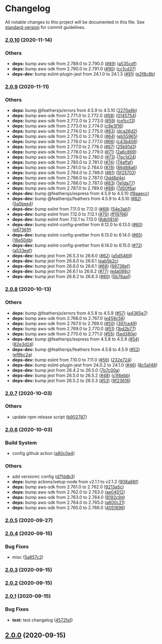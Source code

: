 # Changelog

All notable changes to this project will be documented in this file. See [standard-version](https://github.com/conventional-changelog/standard-version) for commit guidelines.

### [2.0.10](https://github.com/powerkernel/feathers-aws-sns/compare/v2.0.9...v2.0.10) (2020-11-14)


### Others

* **deps:** bump aws-sdk from 2.789.0 to 2.790.0 ([#89](https://github.com/powerkernel/feathers-aws-sns/issues/89)) ([a535cdf](https://github.com/powerkernel/feathers-aws-sns/commit/a535cdfdaf51a162e5decfae6a68d19870c8c02a))
* **deps:** bump aws-sdk from 2.790.0 to 2.791.0 ([#90](https://github.com/powerkernel/feathers-aws-sns/issues/90)) ([cc1cd37](https://github.com/powerkernel/feathers-aws-sns/commit/cc1cd376708d12c35d1625a9f528697baf1bd7fb))
* **deps-dev:** bump eslint-plugin-jest from 24.1.0 to 24.1.3 ([#91](https://github.com/powerkernel/feathers-aws-sns/issues/91)) ([e2f8c8b](https://github.com/powerkernel/feathers-aws-sns/commit/e2f8c8b47c7d087d46953fa547d0fc2784abc6c6))

### [2.0.9](https://github.com/powerkernel/feathers-aws-sns/compare/v2.0.8...v2.0.9) (2020-11-11)


### Others

* **deps:** bump @feathersjs/errors from 4.5.9 to 4.5.10 ([2270a9b](https://github.com/powerkernel/feathers-aws-sns/commit/2270a9b81445db90d583bc486b3c3c8a79fb80d8))
* **deps:** bump aws-sdk from 2.771.0 to 2.772.0 ([#58](https://github.com/powerkernel/feathers-aws-sns/issues/58)) ([0145754](https://github.com/powerkernel/feathers-aws-sns/commit/014575407626e6cf631704742aa21fcd169aa1b0))
* **deps:** bump aws-sdk from 2.772.0 to 2.773.0 ([#59](https://github.com/powerkernel/feathers-aws-sns/issues/59)) ([ce1cc13](https://github.com/powerkernel/feathers-aws-sns/commit/ce1cc13b6183fd26474c18e728ccbb5ec71bd1a6))
* **deps:** bump aws-sdk from 2.773.0 to 2.774.0 ([c9e3f16](https://github.com/powerkernel/feathers-aws-sns/commit/c9e3f1603f2aa00f14c5fe4313cf7d0ba9e7688e))
* **deps:** bump aws-sdk from 2.774.0 to 2.775.0 ([#63](https://github.com/powerkernel/feathers-aws-sns/issues/63)) ([dca26d2](https://github.com/powerkernel/feathers-aws-sns/commit/dca26d20bf037513f73f9075ae56efd5b2080b38))
* **deps:** bump aws-sdk from 2.775.0 to 2.776.0 ([#64](https://github.com/powerkernel/feathers-aws-sns/issues/64)) ([eb55965](https://github.com/powerkernel/feathers-aws-sns/commit/eb559654ce34740c6bd9513f7d897b9870af976c))
* **deps:** bump aws-sdk from 2.776.0 to 2.777.0 ([#66](https://github.com/powerkernel/feathers-aws-sns/issues/66)) ([c43b408](https://github.com/powerkernel/feathers-aws-sns/commit/c43b408f4b131d43d938552a5e31da2c42346c1c))
* **deps:** bump aws-sdk from 2.777.0 to 2.778.0 ([#67](https://github.com/powerkernel/feathers-aws-sns/issues/67)) ([25b91d3](https://github.com/powerkernel/feathers-aws-sns/commit/25b91d3249f366b0552c2d914ff3f760f2bf7110))
* **deps:** bump aws-sdk from 2.778.0 to 2.779.0 ([#71](https://github.com/powerkernel/feathers-aws-sns/issues/71)) ([2a6c869](https://github.com/powerkernel/feathers-aws-sns/commit/2a6c8695a7451cdab73c4d1679584535c5f19128))
* **deps:** bump aws-sdk from 2.779.0 to 2.780.0 ([#73](https://github.com/powerkernel/feathers-aws-sns/issues/73)) ([7ec1d24](https://github.com/powerkernel/feathers-aws-sns/commit/7ec1d24cd39b19cb9e1ec42cb4bd7875fd0a6c15))
* **deps:** bump aws-sdk from 2.780.0 to 2.781.0 ([#74](https://github.com/powerkernel/feathers-aws-sns/issues/74)) ([74affaf](https://github.com/powerkernel/feathers-aws-sns/commit/74affaf7b7031a9d9a4723094fa630450798a676))
* **deps:** bump aws-sdk from 2.781.0 to 2.784.0 ([#78](https://github.com/powerkernel/feathers-aws-sns/issues/78)) ([86d88a6](https://github.com/powerkernel/feathers-aws-sns/commit/86d88a64cf830b7f94900cd240010b3b1228f066))
* **deps:** bump aws-sdk from 2.784.0 to 2.786.0 ([#81](https://github.com/powerkernel/feathers-aws-sns/issues/81)) ([5f25702](https://github.com/powerkernel/feathers-aws-sns/commit/5f2570276526e06a793632b59f3ddc9b303b4846))
* **deps:** bump aws-sdk from 2.786.0 to 2.787.0 ([3dd8d4e](https://github.com/powerkernel/feathers-aws-sns/commit/3dd8d4eddfef356cac6906ec78670607c4ed9ba1))
* **deps:** bump aws-sdk from 2.786.0 to 2.787.0 ([#83](https://github.com/powerkernel/feathers-aws-sns/issues/83)) ([1e1da77](https://github.com/powerkernel/feathers-aws-sns/commit/1e1da77f27a46f2c29f03cf1507f3ff0b0ffece0))
* **deps:** bump aws-sdk from 2.787.0 to 2.789.0 ([#88](https://github.com/powerkernel/feathers-aws-sns/issues/88)) ([7d50f6a](https://github.com/powerkernel/feathers-aws-sns/commit/7d50f6af87b96da1357e7e9d77e636ef6beed64b))
* **deps-dev:** bump @feathersjs/express from 4.5.9 to 4.5.10 ([f9aaecc](https://github.com/powerkernel/feathers-aws-sns/commit/f9aaecccc0287b5042eaa9941df61fc7ba38fc54))
* **deps-dev:** bump @feathersjs/feathers from 4.5.9 to 4.5.10 ([#82](https://github.com/powerkernel/feathers-aws-sns/issues/82)) ([5a5bee4](https://github.com/powerkernel/feathers-aws-sns/commit/5a5bee481bd9ffe84f643078436aa23638c3b642))
* **deps-dev:** bump eslint from 7.11.0 to 7.12.0 ([#69](https://github.com/powerkernel/feathers-aws-sns/issues/69)) ([54e3ab1](https://github.com/powerkernel/feathers-aws-sns/commit/54e3ab168356c1ba9e1482d3c889f36af882b709))
* **deps-dev:** bump eslint from 7.12.0 to 7.12.1 ([#70](https://github.com/powerkernel/feathers-aws-sns/issues/70)) ([ff19766](https://github.com/powerkernel/feathers-aws-sns/commit/ff197662f0bf923b52ada9e5ff0200a66596ae55))
* **deps-dev:** bump eslint from 7.12.1 to 7.13.0 ([8db5814](https://github.com/powerkernel/feathers-aws-sns/commit/8db5814852b315fb2bf1d7af95683f28d0e8087f))
* **deps-dev:** bump eslint-config-prettier from 6.12.0 to 6.13.0 ([#60](https://github.com/powerkernel/feathers-aws-sns/issues/60)) ([e67361f](https://github.com/powerkernel/feathers-aws-sns/commit/e67361fee0e7d1522103660c7c10882d7e5cc84d))
* **deps-dev:** bump eslint-config-prettier from 6.13.0 to 6.14.0 ([#65](https://github.com/powerkernel/feathers-aws-sns/issues/65)) ([16e50db](https://github.com/powerkernel/feathers-aws-sns/commit/16e50db6c45e2f092ff37fb34d54e33be325476d))
* **deps-dev:** bump eslint-config-prettier from 6.14.0 to 6.15.0 ([#72](https://github.com/powerkernel/feathers-aws-sns/issues/72)) ([a533eef](https://github.com/powerkernel/feathers-aws-sns/commit/a533eef2139cb9339b19c72525e297999b11e302))
* **deps-dev:** bump jest from 26.5.3 to 26.6.0 ([#62](https://github.com/powerkernel/feathers-aws-sns/issues/62)) ([a5d5469](https://github.com/powerkernel/feathers-aws-sns/commit/a5d546939f8861d4887ef8fb1833669f10d5e584))
* **deps-dev:** bump jest from 26.6.0 to 26.6.1 ([eab5b2c](https://github.com/powerkernel/feathers-aws-sns/commit/eab5b2cd4df9f69b1ece1b8a1634ab4e9b722b28))
* **deps-dev:** bump jest from 26.6.0 to 26.6.1 ([#68](https://github.com/powerkernel/feathers-aws-sns/issues/68)) ([66736ef](https://github.com/powerkernel/feathers-aws-sns/commit/66736ef3d6242336f8e12c17f391b8af7545e2a0))
* **deps-dev:** bump jest from 26.6.1 to 26.6.2 ([#77](https://github.com/powerkernel/feathers-aws-sns/issues/77)) ([eda088c](https://github.com/powerkernel/feathers-aws-sns/commit/eda088c861b2370a401b033e286dcbd07bc70e0d))
* **deps-dev:** bump jest from 26.6.2 to 26.6.3 ([#80](https://github.com/powerkernel/feathers-aws-sns/issues/80)) ([5b76aa1](https://github.com/powerkernel/feathers-aws-sns/commit/5b76aa1ef8c1799ea030333a04a87c535e32be59))

### [2.0.8](https://github.com/powerkernel/feathers-aws-sns/compare/v2.0.7...v2.0.8) (2020-10-13)


### Others

* **deps:** bump @feathersjs/errors from 4.5.8 to 4.5.9 ([#57](https://github.com/powerkernel/feathers-aws-sns/issues/57)) ([a4365e7](https://github.com/powerkernel/feathers-aws-sns/commit/a4365e7e4e359e9bb39a8654d1d997fb2a6362c7))
* **deps:** bump aws-sdk from 2.766.0 to 2.767.0 ([e459c58](https://github.com/powerkernel/feathers-aws-sns/commit/e459c58bf308a53391ff95d8ddab6d9a2849eeab))
* **deps:** bump aws-sdk from 2.767.0 to 2.769.0 ([#50](https://github.com/powerkernel/feathers-aws-sns/issues/50)) ([397ce49](https://github.com/powerkernel/feathers-aws-sns/commit/397ce4956685e141acd0e9ecc58bd0dc54d1d2c0))
* **deps:** bump aws-sdk from 2.769.0 to 2.770.0 ([#51](https://github.com/powerkernel/feathers-aws-sns/issues/51)) ([1bd2b77](https://github.com/powerkernel/feathers-aws-sns/commit/1bd2b778cf4feec962b6e7df7a89496082ac3cb8))
* **deps:** bump aws-sdk from 2.770.0 to 2.771.0 ([#55](https://github.com/powerkernel/feathers-aws-sns/issues/55)) ([5ed380e](https://github.com/powerkernel/feathers-aws-sns/commit/5ed380effca5fd67b16047ced4e823c105133f40))
* **deps-dev:** bump @feathersjs/express from 4.5.8 to 4.5.9 ([#54](https://github.com/powerkernel/feathers-aws-sns/issues/54)) ([82e3d24](https://github.com/powerkernel/feathers-aws-sns/commit/82e3d2494126439a4fde424902ea955c7b2f0e39))
* **deps-dev:** bump @feathersjs/feathers from 4.5.8 to 4.5.9 ([#52](https://github.com/powerkernel/feathers-aws-sns/issues/52)) ([ef9bc2a](https://github.com/powerkernel/feathers-aws-sns/commit/ef9bc2a82ffbdac0cdc5b4f2d97cb8e0c5a10c95))
* **deps-dev:** bump eslint from 7.10.0 to 7.11.0 ([#56](https://github.com/powerkernel/feathers-aws-sns/issues/56)) ([232e724](https://github.com/powerkernel/feathers-aws-sns/commit/232e724eca2476dc12dc64d40cbcc87fbe26c27b))
* **deps-dev:** bump eslint-plugin-jest from 24.0.2 to 24.1.0 ([#46](https://github.com/powerkernel/feathers-aws-sns/issues/46)) ([8c5a148](https://github.com/powerkernel/feathers-aws-sns/commit/8c5a1489a328e89f8a9d30c17ca853648a1f44e0))
* **deps-dev:** bump jest from 26.4.2 to 26.5.0 ([7b7c00a](https://github.com/powerkernel/feathers-aws-sns/commit/7b7c00a343e2690d58e45947480ae3535cb5468d))
* **deps-dev:** bump jest from 26.5.0 to 26.5.2 ([#48](https://github.com/powerkernel/feathers-aws-sns/issues/48)) ([c1f4ebb](https://github.com/powerkernel/feathers-aws-sns/commit/c1f4ebb5aa92e6dfc097bf4d202ea2437959df3a))
* **deps-dev:** bump jest from 26.5.2 to 26.5.3 ([#53](https://github.com/powerkernel/feathers-aws-sns/issues/53)) ([9f23616](https://github.com/powerkernel/feathers-aws-sns/commit/9f2361674a1edae034967e8e43dc8f5eed16635d))

### [2.0.7](https://github.com/powerkernel/feathers-aws-sns/compare/v2.0.6...v2.0.7) (2020-10-03)


### Others

* update npm release script ([b902787](https://github.com/powerkernel/feathers-aws-sns/commit/b902787f276ffb47b83a460f553f974bf50ec699))

### [2.0.6](https://github.com/powerkernel/feathers-aws-sns/compare/v2.0.5...v2.0.6) (2020-10-03)


### Build System

* config github action ([a80c0e4](https://github.com/powerkernel/feathers-aws-sns/commit/a80c0e4e35d3c4bb1a07daaa0136c08dfa8688d3))


### Others

* add versionrc config ([d7fddb3](https://github.com/powerkernel/feathers-aws-sns/commit/d7fddb3b88108e844c408067fba4c668507ca0c1))
* **deps:** bump actions/setup-node from v2.1.1 to v2.1.2 ([908a86f](https://github.com/powerkernel/feathers-aws-sns/commit/908a86f6f3c0873ccbdc75933a612c51a55328bf))
* **deps:** bump aws-sdk from 2.761.0 to 2.762.0 ([9213a5c](https://github.com/powerkernel/feathers-aws-sns/commit/9213a5c5f65db6efb0fbe97f3c1b1a034506bc47))
* **deps:** bump aws-sdk from 2.762.0 to 2.763.0 ([ae04012](https://github.com/powerkernel/feathers-aws-sns/commit/ae040129edb3823b39b80dd0db13ec46307327e6))
* **deps:** bump aws-sdk from 2.763.0 to 2.764.0 ([8192c9d](https://github.com/powerkernel/feathers-aws-sns/commit/8192c9d2a0adf9e70740aa938a7d356ddd2af880))
* **deps:** bump aws-sdk from 2.764.0 to 2.765.0 ([a600c21](https://github.com/powerkernel/feathers-aws-sns/commit/a600c21b8805f306d727140b2b6a96107e371ca3))
* **deps:** bump aws-sdk from 2.765.0 to 2.766.0 ([4051696](https://github.com/powerkernel/feathers-aws-sns/commit/4051696f0ffd9190acd0ea50a3253477f83e9ab3))

### [2.0.5](https://github.com/powerkernel/feathers-aws-sns/compare/v2.0.4...v2.0.5) (2020-09-27)

### [2.0.4](https://github.com/powerkernel/feathers-aws-sns/compare/v2.0.3...v2.0.4) (2020-09-15)


### Bug Fixes

* misc ([5a857c2](https://github.com/powerkernel/feathers-aws-sns/commit/5a857c27fd792323cfe9dc30c0f2c67c1b5fb92b))

### [2.0.3](https://github.com/powerkernel/feathers-aws-sns/compare/v2.0.2...v2.0.3) (2020-09-15)

### [2.0.2](https://github.com/powerkernel/feathers-aws-sns/compare/v2.0.1...v2.0.2) (2020-09-15)

### [2.0.1](https://github.com/powerkernel/feathers-aws-sns/compare/v2.0.0...v2.0.1) (2020-09-15)


### Bug Fixes

* **test:** test changelog ([4572fa1](https://github.com/powerkernel/feathers-aws-sns/commit/4572fa143a24c6706f351e2dc18e14195437a76a))

## [2.0.0](https://github.com/powerkernel/feathers-aws-sns/compare/v1.4.5...v2.0.0) (2020-09-15)